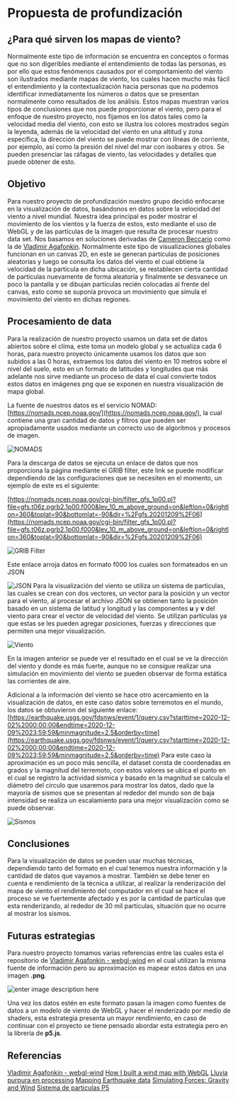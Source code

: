 ﻿# Propuesta de profundización
## ¿Para qué sirven los mapas de viento?
Normalmente este tipo de información se encuentra en conceptos o formas que no son digeribles mediante el entendimiento de todas las personas, es por ello que estos fenómenos causados por el comportamiento del viento son ilustrados mediante mapas de viento, los cuales hacen mucho más fácil el entendimiento y la contextualización hacia personas que no podemos identificar inmediatamente los números o datos que se presentan normalmente como resultados de los análisis.
Estos mapas muestran varios tipos de conclusiones que nos puede proporcionar el viento, pero para el enfoque de nuestro proyecto, nos fijamos en los datos tales como la velocidad media del viento, con esto se ilustra los colores mostrados según la leyenda, además de la velocidad del viento en una altitud y zona específica, la dirección del viento se puede mostrar con líneas de corriente, por ejemplo, así como la presión del nivel del mar con isobares y otros. Se pueden presenciar las ráfagas de viento, las velocidades y detalles que puede obtener de esto.
## Objetivo
Para nuestro proyecto de profundización nuestro grupo decidió enfocarse en la visualización de datos, basándonos en datos sobre la velocidad del viento a nivel mundial. Nuestra idea principal es poder mostrar el movimiento de los vientos y la fuerza de estos, esto mediante el uso de WebGL y de las partículas de la imagen que resulta de procesar nuestro data set. Nos basamos en soluciones derivadas de [Cameron Beccario](https://earth.nullschool.net/) como la de [Vladimir Agafonkin](https://mapbox.github.io/webgl-wind/demo/).
Normalmente este tipo de visualizaciones globales funcionan en un canvas 2D, en este se generan partículas de posiciones aleatorias y luego se consulta los datos del viento el cual obtiene la velocidad de la partícula en dicha ubicación, se restablecen cierta cantidad de partículas nuevamente de forma aleatoria y finalmente se desvanece un poco la pantalla y se dibujan partículas recién colocadas al frente del canvas, esto como se suponía provoca un movimiento que simula el movimiento del viento en dichas regiones.
## Procesamiento de data
Para la realización de nuestro proyecto usamos un data set de datos abiertos sobre el clima, este toma un modelo global y se actualiza cada 6 horas, para nuestro proyecto únicamente usamos los datos que son subidos a las 0 horas, extraemos los datos del viento en 10 metros sobre el nivel del suelo, esto en un formato de latitudes y longitudes que más adelante nos sirve mediante un proceso de data el cual convierte todos estos datos en imágenes png que se exponen en nuestra visualización de mapa global.

La fuente de nuestros datos es el servicio NOMAD: [https://nomads.ncep.noaa.gov/](https://nomads.ncep.noaa.gov/), la cual contiene una gran cantidad de datos y filtros que pueden ser apropiadamente usados mediante un correcto uso de algoritmos y procesos de imagen.

![NOMADS](https://kuwago-files.s3.amazonaws.com/NOMAD.png)

Para la descarga de datos se ejecuta un enlace de datos que nos proporciona la página mediante el GRIB filter, este link se puede modificar dependiendo de las configuraciones que se necesiten en el momento, un ejemplo de este es el siguiente:

[https://nomads.ncep.noaa.gov/cgi-bin/filter_gfs_1p00.pl?file=gfs.t06z.pgrb2.1p00.f000&lev_10_m_above_ground=on&leftlon=0&rightlon=360&toplat=90&bottomlat=-90&dir=%2Fgfs.20201209%2F06](https://nomads.ncep.noaa.gov/cgi-bin/filter_gfs_1p00.pl?file=gfs.t06z.pgrb2.1p00.f000&lev_10_m_above_ground=on&leftlon=0&rightlon=360&toplat=90&bottomlat=-90&dir=%2Fgfs.20201209%2F06)

![GRIB Filter](https://kuwago-files.s3.amazonaws.com/GRIB.png)

Este enlace arroja datos en formato f000 los cuales son formateados en un JSON


![JSON](https://kuwago-files.s3.amazonaws.com/JSON.png)
Para la visualización del viento se utiliza un sistema de partículas, las cuales se crean con dos vectores, un vector para la posición y un vector para el viento, al procesar el archivo JSON se obtienen tanto la posición basado en un sistema de latitud y longitud y las componentes **u** y **v** del viento para crear el vector de velocidad del viento. Se utilizan partículas ya que estas se les pueden agregar posiciones, fuerzas y direcciones que permiten una mejor visualización.

![Viento](https://kuwago-files.s3.amazonaws.com/res_1.png)

En la imagen anterior se puede ver el resultado en el cual se ve la dirección del viento y donde es más fuerte, aunque no se consigue realizar una simulación en movimiento del viento se pueden observar de forma estática  las corrientes de aire. 

Adicional a la información del viento se hace otro acercamiento en la visualización de datos, en este caso datos sobre terremotos en el mundo, los datos se obtuvieron del siguiente enlace:
[https://earthquake.usgs.gov/fdsnws/event/1/query.csv?starttime=2020-12-02%2000:00:00&endtime=2020-12-09%2023:59:59&minmagnitude=2.5&orderby=time](https://earthquake.usgs.gov/fdsnws/event/1/query.csv?starttime=2020-12-02%2000:00:00&endtime=2020-12-09%2023:59:59&minmagnitude=2.5&orderby=time)
Para este caso la aproximación es un poco más sencilla, el dataset consta de coordenadas en grados y la magnitud del terremoto, con estos valores se ubica el punto en el cual se registro la actividad sísmica y basado en la magnitud se calcula el diámetro del circulo que usaremos para mostrar los datos, dado que la mayoría de sismos que se presentan al rededor del mundo son de baja intensidad se realiza un escalamiento para una mejor visualización como se puede observar.

![Sismos](https://kuwago-files.s3.amazonaws.com/res_2.png)

## Conclusiones
Para la visualización de datos se pueden usar muchas técnicas, dependiendo tanto del formato en el cual tenemos nuestra información y la cantidad de datos que vayamos a mostrar. También se debe tener en cuenta e rendimiento de la técnica a utilizar, al realizar la renderización del mapa de viento el rendimiento del computador en el cual se hace el proceso se ve fuertemente afectado y es por la cantidad de partículas que esta renderizando, al rededor de 30 mil partículas, situación que no ocurre al mostrar los sismos.

## Futuras estrategias
Para nuestro proyecto tomamos varias referencias entre las cuales esta el repositorio de [Vladimir Agafonkin - webgl-wind](https://github.com/mapbox/webgl-wind) en el cual utilizan la misma fuente de información pero su aproximación es mapear estos datos en una imagen **.png**.

![enter image description here](https://kuwago-files.s3.amazonaws.com/wind.png)

Una vez los datos estén en este formato pasan la imagen como fuentes de datos a un modelo de viento de  WebGL y hacer el renderizado por medio de shaders, esta estrategia presenta un mayor rendimiento, en caso de continuar con el proyecto se tiene pensado abordar esta estrategia pero en la librería de **p5.js**.



## Referencias
[Vladimir Agafonkin - webgl-wind](https://github.com/mapbox/webgl-wind)
[How I built a wind map with WebGL](https://blog.mapbox.com/how-i-built-a-wind-map-with-webgl-b63022b5537f)
[Lluvia purpura en processing](https://youtu.be/KkyIDI6rQJI?list=PLRqwX-V7Uu6ZiZxtDDRCi6uhfTH4FilpH)
[Mapping Earthquake data](https://youtu.be/ZiYdOwOrGyc?list=PLRqwX-V7Uu6a-SQiI4RtIwuOrLJGnel0r)
[Simulating Forces: Gravity and Wind](https://youtu.be/Uibl0UE4VH8)
[Sistema de particulas P5](https://p5js.org/es/examples/simulate-particle-system.html)



